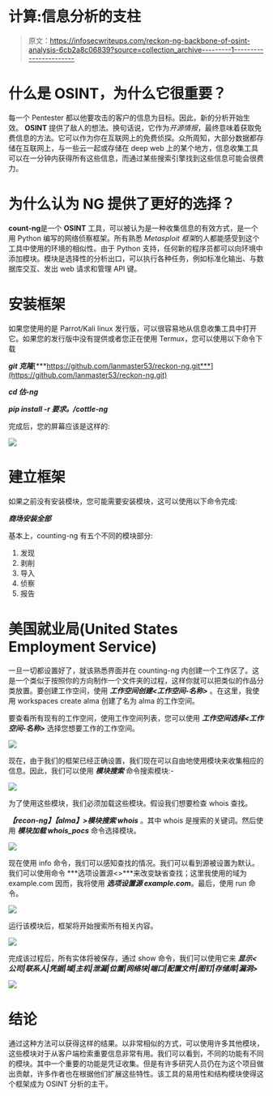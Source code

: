 # 计算:信息分析的支柱

> 原文：<https://infosecwriteups.com/reckon-ng-backbone-of-osint-analysis-6cb2a8c06839?source=collection_archive---------1----------------------->

# 什么是 OSINT，为什么它很重要？

每一个 Pentester 都以他要攻击的客户的信息为目标。因此，新的分析开始生效。 **OSINT** 提供了敌人的想法。换句话说，它作为*开源情报*，最终意味着获取免费信息的方法。它可以作为你在互联网上的免费侦探。众所周知，大部分数据都存储在互联网上，与一些云一起或存储在 deep web 上的某个地方，信息收集工具可以在一分钟内获得所有这些信息，而通过某些搜索引擎找到这些信息可能会很费力。

# 为什么认为 NG 提供了更好的选择？

**count-ng**是一个 **OSINT** 工具，可以被认为是一种收集信息的有效方式，是一个用 Python 编写的网络侦察框架。所有熟悉 *Metasploit 框架*的人都能感受到这个工具中使用的环境的相似性。由于 Python 支持，任何新的程序员都可以向环境中添加模块。模块是选择性的分析出口，可以执行各种任务，例如标准化输出、与数据库交互、发出 web 请求和管理 API 键。

# 安装框架

如果您使用的是 Parrot/Kali linux 发行版，可以很容易地从信息收集工具中打开它。如果您的发行版中没有提供或者您正在使用 Termux，您可以使用以下命令下载

***git 克隆***[***https://github.com/lanmaster53/reckon-ng.git***](https://github.com/lanmaster53/reckon-ng.git)

***cd 估-ng***

***pip install -r 要求。/cottle-ng***

完成后，您的屏幕应该是这样的:

![](img/f9a0531b76bb69cfe0b8ef19d5ce7f24.png)

# 建立框架

如果之前没有安装模块，您可能需要安装模块，这可以使用以下命令完成:

***商场安装全部***

基本上，counting-ng 有五个不同的模块部分:

1.  发现
2.  剥削
3.  导入
4.  侦察
5.  报告

# 美国就业局(United States Employment Service)

一旦一切都设置好了，就该熟悉界面并在 counting-ng 内创建一个工作区了。这是一个类似于按照你的方向制作一个文件夹的过程，这样你就可以把类似的作品分类放置。要创建工作空间，使用 ***工作空间创建<工作空间-名称>*** 。在这里，我使用 workspaces create alma 创建了名为 alma 的工作空间。

要查看所有现有的工作空间，使用工作空间列表，您可以使用 ***工作空间选择<工作空间-名称>*** 选择您想要工作的工作空间。

![](img/f241f2c0133ef2a6f55eab2601223995.png)

现在，由于我们的框架已经正确设置，我们现在可以自由地使用模块来收集相应的信息。因此，我们可以使用 ***模块搜索*** 命令搜索模块:-

![](img/3ab34f130d4bf65ef33e4ca47487cf7d.png)

为了使用这些模块，我们必须加载这些模块。假设我们想要检查 whois 查找。

***【recon-ng】【alma】>模块搜索 whois*** 。其中 whois 是搜索的关键词。然后使用 ***模块加载 whois_pocs*** 命令选择模块。

![](img/51222282eeb2a901e5d2495bedd4e846.png)

现在使用 info 命令，我们可以感知查找的情况。我们可以看到源被设置为默认。我们可以使用命令 ***选项设置源<>***来改变缺省查找；这里我使用的域为 example.com 因而，我将使用 ***选项设置源 example.com***。最后，使用 run 命令。

![](img/5ddfb4c0bf8c77bd9a846dc826f2bd53.png)

运行该模块后，框架将开始搜索所有相关内容。

![](img/ec54ef2fe980ad62e8b8bb82493c24f4.png)

完成该过程后，所有实体将被保存，通过 show 命令，我们可以使用它来 ***显示<公司|联系人|凭据|域|主机|泄漏|位置|网络块|端口|配置文件|图钉|存储库|漏洞>***

![](img/78326471da6ef4a19503984afce37334.png)

# 结论

通过这种方法可以获得这样的结果。以非常相似的方式，可以使用许多其他模块，这些模块对于从客户端检索重要信息非常有用。我们可以看到，不同的功能有不同的模块。其中一个重要的功能是凭证收集。但是有许多研究人员仍在为这个项目做出贡献，许多作者也在根据他们扩展这些特性。该工具的易用性和结构模块使得这个框架成为 OSINT 分析的主干。
